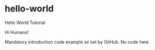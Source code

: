 # hello-world
Hello World Tutorial

Hi Humans!

Mandatory introduction code example as set by GitHub. No code here.
